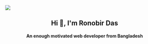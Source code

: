  
 <img src="https://repository-images.githubusercontent.com/588181932/e36ec678-7984-4cdd-8e4c-a3932772ff8e">
   
   <h2 align="center">Hi 👋, I'm Ronobir Das</h2>
   <div>
   <h4 align="center">An enough motivated web developer from Bangladesh</h4>
   </div>